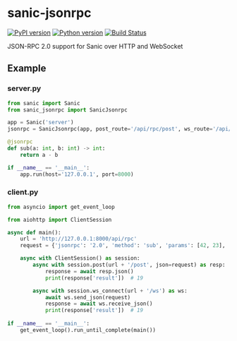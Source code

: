 # sanic-jsonrpc
[![PyPI version](https://img.shields.io/pypi/v/sanic-jsonrpc.svg)](https://pypi.org/project/sanic-jsonrpc)
[![Python version](https://img.shields.io/pypi/pyversions/sanic-jsonrpc.svg)](https://pypi.org/project/sanic-jsonrpc)
[![Build Status](https://travis-ci.org/mon4ter/sanic-jsonrpc.svg?branch=master)](https://travis-ci.org/mon4ter/sanic-jsonrpc)

JSON-RPC 2.0 support for Sanic over HTTP and WebSocket

## Example

### server.py
```python
from sanic import Sanic
from sanic_jsonrpc import SanicJsonrpc

app = Sanic('server')
jsonrpc = SanicJsonrpc(app, post_route='/api/rpc/post', ws_route='/api/rpc/ws')

@jsonrpc
def sub(a: int, b: int) -> int:
    return a - b

if __name__ == '__main__':
    app.run(host='127.0.0.1', port=8000)
```

### client.py
```python
from asyncio import get_event_loop

from aiohttp import ClientSession

async def main():
    url = 'http://127.0.0.1:8000/api/rpc'
    request = {'jsonrpc': '2.0', 'method': 'sub', 'params': [42, 23], 'id': 1}

    async with ClientSession() as session:
        async with session.post(url + '/post', json=request) as resp:
            response = await resp.json()
            print(response['result'])  # 19

        async with session.ws_connect(url + '/ws') as ws:
            await ws.send_json(request)
            response = await ws.receive_json()
            print(response['result'])  # 19
            
if __name__ == '__main__':
    get_event_loop().run_until_complete(main())
```